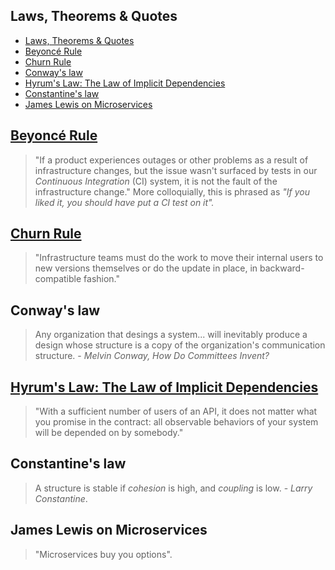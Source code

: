 ## Laws, Theorems & Quotes

- [Laws, Theorems & Quotes](#laws-theorems--quotes)
- [Beyoncé Rule](#beyoncé-rule)
- [Churn Rule](#churn-rule)
- [Conway's law](#conways-law)
- [Hyrum's Law: The Law of Implicit Dependencies](#hyrums-law-the-law-of-implicit-dependencies)
- [Constantine's law](#constantines-law)
- [James Lewis on Microservices](#james-lewis-on-microservices)

## [Beyoncé Rule](beyonce-rule)

> "If a product experiences outages or other problems as a result of infrastructure changes, but the issue wasn't surfaced by tests in our *Continuous Integration* (CI) system, it is not the fault of the infrastructure change." More colloquially, this is phrased as *"If you liked it, you should have put a CI test on it".*

## [Churn Rule](churn-rule)

> "Infrastructure teams must do the work to move their internal users to new versions themselves or do the update in place, in backward-compatible fashion."

## Conway's law

> Any organization that desings a system... will inevitably produce a design whose structure is a copy of the organization's communication structure. - *Melvin Conway, How Do Committees Invent?*

## [Hyrum's Law: The Law of Implicit Dependencies](hyrum)

> "With a sufficient number of users of an API, it does not matter what you promise in the contract: all observable behaviors of your system will be depended on by somebody."

## Constantine's law

> A structure is stable if *cohesion* is high, and *coupling* is low. - *Larry Constantine*.

## James Lewis on Microservices

> "Microservices buy you options".
